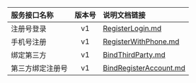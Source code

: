   
| 服务接口名称 | 版本号 | 说明文档链接 |  
| :----------------- | :-----: | :---------------- |  
| 注册号登录 | v1 | [RegisterLogin.md](https://gitee.com/leslieleslie/gitMd/blob/master/EpeisComm/CommLoginServer/RegisterLogin.md) |  
| 手机号注册 | v1 | [RegisterWithPhone.md](https://gitee.com/leslieleslie/gitMd/blob/master/EpeisComm/CommLoginServer/RegisterWithPhone.md) |  
| 绑定第三方 | v1 | [BindThirdParty.md](https://gitee.com/leslieleslie/gitMd/blob/master/EpeisComm/CommLoginServer/BindThirdParty.md) |  
| 第三方绑定注册号 | v1 | [BindRegisterAccount.md](https://gitee.com/leslieleslie/gitMd/blob/master/EpeisComm/CommLoginServer/BindRegisterAccount.md) |  
  
